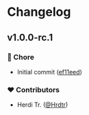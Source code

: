 # Changelog


## v1.0.0-rc.1


### 🏡 Chore

- Initial commit ([ef11eed](https://github.com/Hrdtr/litetics/commit/ef11eed))

### ❤️ Contributors

- Herdi Tr. ([@Hrdtr](http://github.com/Hrdtr))


